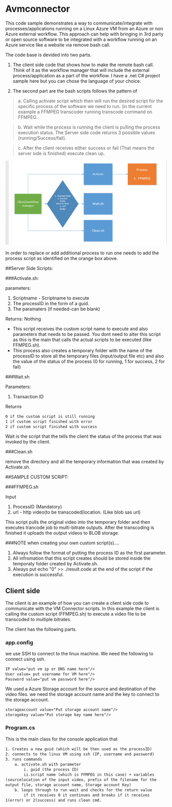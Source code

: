 # Avmconnector
This code sample demonstrates a way to communicate/integrate with processes/applications running on a Linux Azure VM from an Azure or non Azure external workflow. This approach can help with bringing in 3rd party or open source software to be integrated with a workflow running on an Azure service like a website via remove bash call. 

The code base is devided into two parts.

1.  The client side code that shows how to make the remote bash call.  Think of it as the workflow manager that will 
include the external process/application as a part of the workflow.  I have a .net C# project sample here but you can chose the language of your choice.

2.  The second part are the bash scripts follows the pattern of 
  >a. Calling activate script which then will run the desired script for the specific process of the software we need to run. (in the current example a FFMPEG transcoder running transcode command on FFMPEG. 
  
  >b. Wait while the process is running the client is pulling the process execution status.  The Server side code returns 3 possible values (running/Success/fail).  
  
  >c. After the client receives either success or fail (That means the server side is finished) execute clean up. 
  
  
[![N|Solid](https://github.com/lukhand/Avmconnector/blob/master/Diagram.PNG)](https://github.com/lukhand/Avmconnector/blob/master/Diagram.PNG)

In order to replace or add additional process to run one needs to add the process script as identified on the orange box above.  

##Server Side Scripts:

###Activate.sh:

parameters:

1. Scriptname - Scriptname to execute
2. The processID in the form of a guid.
3. The paramaters (if needed-can be blank)

Returns: 
Nothing

 - This script receives the custom script name to execute and also parameters that needs to be passed. You dont need to alter this script as this is the main that calls the actual scripts to be executed (like FFMPEG.sh).   
 - This process also creates a temporary folder with the name of the processID to store all the temporary files (input/output file etc) and also the value of the status of the process (0 for running, 1 for success, 2 for fail)
  

###Wait.sh

Parameters:

1. Transaction ID

Returns

	0 if the custom script is still running
	1 if custom script finished with error
	2 if custom script finished with success

Wait is the script that the tells the client the status of the process that was invoked by the client.  

###Clean.sh

 remove the directory and all the temporary information that was created by Activate.sh.  


##SAMPLE CUSTOM SCRIPT:

###FFMPEG.sh

 Input
  1. ProcessID (Mandatory)
  2. url - http video(to be transcoded)location. (Like blob sas url)

This script pulls the original video into the temporary folder and then executes trancode job to multi-bitrate outputs. After the transcoding is finished it uploads the output videos to BLOB storage.  
	

###NOTE when creating your own custom script(s)....

1.  Always follow the format of putting the process ID as the first parameter.
2.  All infromation that this script creates should be stored inside the temporaty folder created by Activate.sh.  	 
3.  Always put echo "0" >> ./result.code at the end of the script if the execution is successful.  

## Client side
The client is an example of how you can create a client side code to communicate with the VM Connector scripts.  In this example the client is calling the custom script (FFMPEG.sh) to execute a video file to be transcoded to multiple bitrates. 

The client has the following parts. 

### app.config

we use SSH to connect to the linux machine. We need the following to connect using ssh.

    IP value="put vm ip or DNS name here"/>
    User value= put username for VM here"/>
    Password value="put vm password here"/>

We used a Azure Storage account for the source and destination of the video files.  we need the storage account name and the key to connect to the storage account.  

    storageaccount value="Put storage account name"/>
    storagekey value="Put storage key name here"/>


### Program.cs

This is the main class for the console application that 

	1. Creates a new guid (which will be then used as the processID) 
	2. connects to the linux VM using ssh (IP, username and password)
	3. runs commands
		a. activate.sh with parameter
			i. guid (the process ID)
			ii.script name (which is FFMPEG in this case) + variables (sourcelocation of the input video, prefix of the filename for the output file, storage account name, Storage account Key)
		b. loops through to run wait and checks for the return value
			if it receives 0 it continues and breaks if it receives 1(error) or 2(success) and runs clean cmd. 
